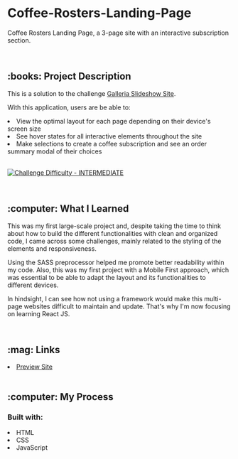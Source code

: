 # Coffee-Rosters-Landing-Page
Coffee Rosters Landing Page, a 3-page site with an interactive subscription section.

<br/>
<h2>:books: Project Description</h2>
<p>This is a solution to the challenge <a href="https://www.frontendmentor.io/challenges/galleria-slideshow-site-tEA4pwsa6" target="_blank">Galleria Slideshow Site</a>.

<p>With this application, users are be able to:
   <li>View the optimal layout for each page depending on their device's screen size</li>
   <li>See hover states for all interactive elements throughout the site</li>
   <li>Make selections to create a coffee subscription and see an order summary modal of their choices</li>
   <br/>

<p dir="auto"><a href="https://www.frontendmentor.io/challenges?difficulties=4" rel="nofollow"><img src="https://camo.githubusercontent.com/2f6759402e9f7625555fa5f32350ff20062bf34c3a829d2398075c44fe98be85/68747470733a2f2f696d672e736869656c64732e696f2f62616467652f446966666963756c74792d494e5445524d4544494154452d6631623630343f7374796c653d666f722d7468652d6261646765266c6f676f3d66726f6e74656e646d656e746f72" alt="Challenge Difficulty - INTERMEDIATE" data-canonical-src="https://img.shields.io/badge/Difficulty-INTERMEDIATE-f1b604?style=for-the-badge&amp;logo=frontendmentor" style="max-width: 100%;"></a></p>
<br/>
<h2>:computer: What I Learned</h2>
<p>This was my first large-scale project and, despite taking the time to think about how to build the different functionalities with clean and organized code, I came across some challenges, mainly related to the styling of the elements and responsiveness.</p>
<p>Using the SASS preprocessor helped me promote better readability within my code. Also, this was my first project with a Mobile First approach, which was essential to be able to adapt the layout and its functionalities to different devices.</p>
<p>In hindsight, I can see how not using a framework would make this multi-page websites difficult to maintain and update. That's why I'm now focusing on learning React JS.</p>
<br>
<h2>:mag: Links</h2>
<li><a href="https://maricastroc-coffeeroasters-page.netlify.app/ target="_blank">Preview Site</a></li>
<br/>
<h2>:computer: My Process</h2>
<h3>Built with:</h3>
<li>HTML</li>
<li>CSS</li>
<li>JavaScript</li>
